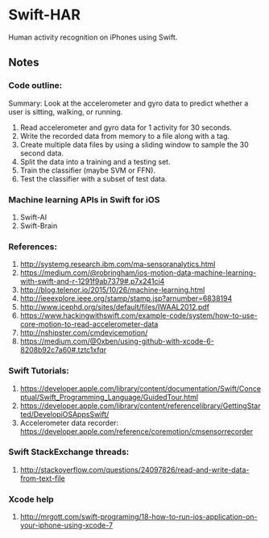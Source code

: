 # Swift-HAR

Human activity recognition on iPhones using Swift.

## Notes

### Code outline:
Summary: Look at the accelerometer and gyro data to predict whether a user is sitting, walking, or running.
1. Read accelerometer and gyro data for 1 activity for 30 seconds.
2. Write the recorded data from memory to a file along with a tag.
4. Create multiple data files by using a sliding window to sample the 30 second data.
2. Split the data into a training and a testing set. 
3. Train the classifier (maybe SVM or FFN).
4. Test the classifier with a subset of test data.

### Machine learning APIs in Swift for iOS
1. Swift-AI
2. Swift-Brain

### References:
1. http://systemg.research.ibm.com/ma-sensoranalytics.html
2. https://medium.com/@robringham/ios-motion-data-machine-learning-with-swift-and-r-1291f9ab7379#.p7x241ci4
3. http://blog.telenor.io/2015/10/26/machine-learning.html
4. http://ieeexplore.ieee.org/stamp/stamp.jsp?arnumber=6838194
5. http://www.icephd.org/sites/default/files/IWAAL2012.pdf
6. https://www.hackingwithswift.com/example-code/system/how-to-use-core-motion-to-read-accelerometer-data
7. http://nshipster.com/cmdevicemotion/
8. https://medium.com/@0xben/using-github-with-xcode-6-8208b92c7a60#.tztc1xfqr

### Swift Tutorials:
1. https://developer.apple.com/library/content/documentation/Swift/Conceptual/Swift_Programming_Language/GuidedTour.html
2. https://developer.apple.com/library/content/referencelibrary/GettingStarted/DevelopiOSAppsSwift/
3. Accelerometer data recorder: https://developer.apple.com/reference/coremotion/cmsensorrecorder

### Swift StackExchange threads:
1. http://stackoverflow.com/questions/24097826/read-and-write-data-from-text-file

### Xcode help
1. http://mrgott.com/swift-programing/18-how-to-run-ios-application-on-your-iphone-using-xcode-7
